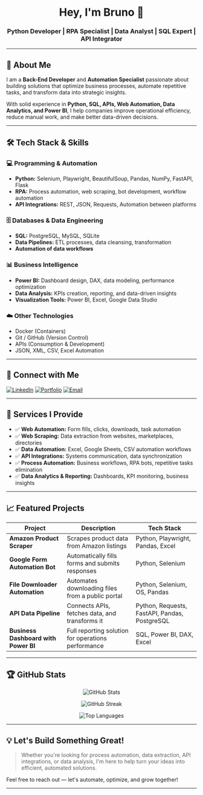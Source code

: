 <h1 align="center">Hey, I'm Bruno 👋</h1>

<h3 align="center">
Python Developer | RPA Specialist | Data Analyst | SQL Expert | API Integrator
</h3>

---

## 🚀 About Me

I am a **Back-End Developer** and **Automation Specialist** passionate about building solutions that optimize business processes, automate repetitive tasks, and transform data into strategic insights.

With solid experience in **Python, SQL, APIs, Web Automation, Data Analytics, and Power BI**, I help companies improve operational efficiency, reduce manual work, and make better data-driven decisions.

---

## 🛠️ Tech Stack & Skills

### 💻 Programming & Automation
- **Python:** Selenium, Playwright, BeautifulSoup, Pandas, NumPy, FastAPI, Flask
- **RPA:** Process automation, web scraping, bot development, workflow automation
- **API Integrations:** REST, JSON, Requests, Automation between platforms

### 🗄️ Databases & Data Engineering
- **SQL:** PostgreSQL, MySQL, SQLite
- **Data Pipelines:** ETL processes, data cleansing, transformation
- **Automation of data workflows**

### 📊 Business Intelligence
- **Power BI:** Dashboard design, DAX, data modeling, performance optimization
- **Data Analysis:** KPIs creation, reporting, and data-driven insights
- **Visualization Tools:** Power BI, Excel, Google Data Studio

### ☁️ Other Technologies
- Docker (Containers)
- Git / GitHub (Version Control)
- APIs (Consumption & Development)
- JSON, XML, CSV, Excel Automation

---

## 🔗 Connect with Me

[![LinkedIn](https://img.shields.io/badge/LinkedIn-Connect-blue?style=for-the-badge&logo=linkedin)](https://www.linkedin.com/in/seu-link)
[![Portfolio](https://img.shields.io/badge/Portfolio-Visit-informational?style=for-the-badge&logo=google-chrome)](https://seuportifolio.com)
[![Email](https://img.shields.io/badge/Email-Contact-red?style=for-the-badge&logo=gmail)](mailto:seuemail@gmail.com)

---

## 🚀 Services I Provide

- ✅ **Web Automation:** Form fills, clicks, downloads, task automation
- ✅ **Web Scraping:** Data extraction from websites, marketplaces, directories
- ✅ **Data Automation:** Excel, Google Sheets, CSV automation workflows
- ✅ **API Integrations:** Systems communication, data synchronization
- ✅ **Process Automation:** Business workflows, RPA bots, repetitive tasks elimination
- ✅ **Data Analytics & Reporting:** Dashboards, KPI monitoring, business insights

---

## 📈 Featured Projects

| Project                                | Description                                         | Tech Stack                                        |
| --------------------------------------- | -------------------------------------------------- | ------------------------------------------------- |
| **Amazon Product Scraper**              | Scrapes product data from Amazon listings          | Python, Playwright, Pandas, Excel                 |
| **Google Form Automation Bot**          | Automatically fills forms and submits responses    | Python, Selenium                                  |
| **File Downloader Automation**          | Automates downloading files from a public portal   | Python, Selenium, OS, Pandas                      |
| **API Data Pipeline**                   | Connects APIs, fetches data, and transforms it     | Python, Requests, FastAPI, Pandas, PostgreSQL     |
| **Business Dashboard with Power BI**    | Full reporting solution for operations performance | SQL, Power BI, DAX, Excel                         |

---

## 🏆 GitHub Stats

<p align="center">
<img src="https://github-readme-stats.vercel.app/api?username=SEU_USER&show_icons=true&theme=radical" alt="GitHub Stats" />
</p>

<p align="center">
<img src="https://github-readme-streak-stats.herokuapp.com/?user=SEU_USER&theme=radical" alt="GitHub Streak" />
</p>

<p align="center">
<img src="https://github-readme-stats.vercel.app/api/top-langs/?username=SEU_USER&layout=compact&theme=radical" alt="Top Languages" />
</p>

---

## 💡 Let's Build Something Great!

> Whether you're looking for process automation, data extraction, API integrations, or data analysis, I'm here to help turn your ideas into efficient, automated solutions.

Feel free to reach out — let's automate, optimize, and grow together!

---
